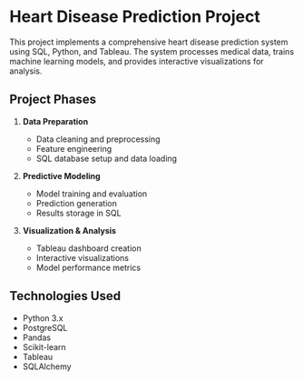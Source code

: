# Heart Disease Prediction Project

This project implements a comprehensive heart disease prediction system using SQL, Python, and Tableau. The system processes medical data, trains machine learning models, and provides interactive visualizations for analysis.


## Project Phases

1. **Data Preparation**
   - Data cleaning and preprocessing
   - Feature engineering
   - SQL database setup and data loading

2. **Predictive Modeling**
   - Model training and evaluation
   - Prediction generation
   - Results storage in SQL

3. **Visualization & Analysis**
   - Tableau dashboard creation
   - Interactive visualizations
   - Model performance metrics

## Technologies Used

- Python 3.x
- PostgreSQL
- Pandas
- Scikit-learn
- Tableau
- SQLAlchemy
